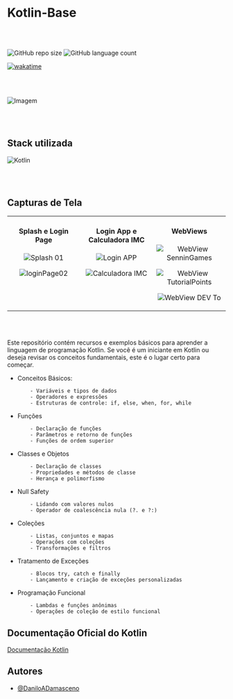 # Kotlin-Base

</hr>
</br>
</br>

![GitHub repo size](https://img.shields.io/github/repo-size/DaniloADamasceno/Kotlin-Base?style=for-the-badge)
![GitHub language count](https://img.shields.io/github/languages/count/DaniloADamasceno/Kotlin-Base?style=for-the-badge)

[![wakatime](https://wakatime.com/badge/github/DaniloADamasceno/Kotlin-Base.svg)](https://wakatime.com/badge/github/DaniloADamasceno/Kotlin-Base)

</br>
</br>

![Imagem](https://github.com/DaniloADamasceno/Kotlin-Base/blob/a5610e23e6965bd908424e745697223e5e2f851c/kotlin-logo.png)

</br>
</br>

## Stack utilizada

![Kotlin](https://img.shields.io/badge/Kotlin-0095D5?&style=for-the-badge&logo=kotlin&logoColor=white)

</br>
</br>
</hr>

## Capturas de Tela


<table><tr><td valign="top" width="33%">

<div align="center">

#### Splash e Login Page

![Splash 01](https://github.com/DaniloADamasceno/Image-Bank/assets/71226047/afea25d3-9f07-4fd7-b8cb-f072e94c499a)

![loginPage02](https://github.com/DaniloADamasceno/Image-Bank/assets/71226047/dfcfdb5d-329c-4d22-9376-0c377f70bb8f)

 </div>
</td><td valign="top" width="33%">

<div align="center">  

#### Login App e Calculadora IMC

![Login APP](https://github.com/DaniloADamasceno/Image-Bank/assets/71226047/96610005-dc36-4c30-9aa6-d2af8bd7e76f)

![Calculadora IMC](https://github.com/DaniloADamasceno/Image-Bank/assets/71226047/436f0f0a-8f3f-4e13-8afa-81d3d6299ca7)

</td><td valign="top" width="33%">
            
<div align="center">   

#### WebViews

![WebView SenninGames](https://github.com/DaniloADamasceno/Image-Bank/assets/71226047/56e2ad72-8e64-4c51-89cd-667067e6875c)

![WebView TutorialPoints](https://github.com/DaniloADamasceno/Image-Bank/assets/71226047/c5187492-8b00-4d3c-846f-f0f74e7cac0f)

![WebView DEV To](https://github.com/DaniloADamasceno/Image-Bank/assets/71226047/f5e4694f-6644-4c93-bb7b-0fea078fc80e)

 </div>
</td></tr></table>  

</br>
</br>

Este repositório contém recursos e exemplos básicos para aprender a linguagem de programação Kotlin. Se você é um iniciante em Kotlin ou deseja revisar os conceitos fundamentais, este é o lugar certo para começar.
</br>

- Conceitos Básicos:

          - Variáveis e tipos de dados
          - Operadores e expressões
          - Estruturas de controle: if, else, when, for, while
  
- Funções

          - Declaração de funções
          - Parâmetros e retorno de funções
          - Funções de ordem superior
  
- Classes e Objetos

          - Declaração de classes
          - Propriedades e métodos de classe
          - Herança e polimorfismo
  
- Null Safety

          - Lidando com valores nulos
          - Operador de coalescência nula (?. e ?:)
  
- Coleções
  
          - Listas, conjuntos e mapas
          - Operações com coleções
          - Transformações e filtros
  
- Tratamento de Exceções
  
          - Blocos try, catch e finally
          - Lançamento e criação de exceções personalizadas
  
- Programação Funcional
  
          - Lambdas e funções anônimas
          - Operações de coleção de estilo funcional

## Documentação Oficial do Kotlin

[Documentação Kotlin](https://developer.android.com/kotlin?gclid=Cj0KCQjwz8emBhDrARIsANNJjS69udT8NiZy7w5Q-Oyv8i1lK2jSHNQN18tYeiG6Ftb9gI-0oS1yQsIaAutYEALw_wcB&gclsrc=aw.ds&hl=pt-br)


</hr>

## Autores

- [@DaniloADamasceno](https://github.com/DaniloADamasceno)
